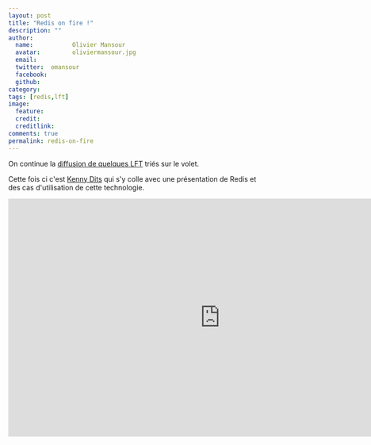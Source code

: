 ```yaml
---
layout: post
title: "Redis on fire !"
description: ""
author:
  name:           Olivier Mansour
  avatar:         oliviermansour.jpg
  email:          
  twitter:  omansour      
  facebook:       
  github:    
category: 
tags: [redis,lft]
image:
  feature: 
  credit: 
  creditlink: 
comments: true  
permalink: redis-on-fire
---
```


On continue la [diffusion de quelques LFT](http://tech.m6web.fr/tag/lft/) triés sur le volet.

Cette fois ci c'est [Kenny Dits](https://twitter.com/kenny_dee) qui s'y colle avec une présentation de Redis et des cas d'utilisation de cette technologie.



<iframe allowfullscreen="" frameborder="0" height="480" src="http://www.youtube.com/embed/NyAK251jGds?wmode=transparent&feature=oembed" width="854"></iframe>

